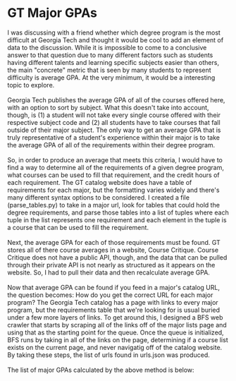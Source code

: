 # GT Major GPAs
I was discussing with a friend whether which degree program is the most difficult at Georgia Tech and thought it would be cool to add an element of data to the discussion. While it is impossible to come to a conclusive answer to that question due to many different factors such as students having different talents and learning specific subjects easier than others, the main "concrete" metric that is seen by many students to represent difficulty is average GPA. At the very minimum, it would be a interesting topic to explore.<br/><br/>
Georgia Tech publishes the average GPA of all of the courses offered here, with an option to sort by subject. What this doesn't take into account, though, is (1) a student will not take every single course offered with their respective subject code and (2) all students have to take courses that fall outside of their major subject. The only way to get an average GPA that is truly representative of a student's experience within their major is to take the average GPA of all of the requirements within their degree program.<br/><br/>
So, in order to produce an average that meets this criteria, I would have to find a way to determine all of the requirements of a given degree program, what courses can be used to fill that requirement, and the credit hours of each requirement. The GT catalog website does have a table of requirements for each major, but the formatting varies widely and there's many different syntax options to be considered. I created a file (parse_tables.py) to take in a major url, look for tables that could hold the degree requirements, and parse those tables into a list of tuples where each tuple in the list represents one requirement and each element in the tuple is a course that can be used to fill the requirement.<br/><br/>
Next, the average GPA for each of those requirements must be found. GT stores all of there course averages in a website, Course Critique. Course Critique does not have a public API, though, and the data that can be pulled through their private API is not nearly as structured as it appears on the website. So, I had to pull their data and then recalculate average GPA. <br/><br/>
Now that average GPA can be found if you feed in a major's catalog URL, the question becomes: How do you get the correct URL for each major program? The Georgia Tech catalog has a page with links to every major program, but the requirements table that we're looking for is usual buried under a few more layers of links. To get around this, I designed a BFS web crawler that starts by scraping all of the links off of the major lists page and using that as the starting point for the queue. Once the queue is initialized, BFS runs by taking in all of the links on the page, determining if a course list exists on the current page, and never navigatig off of the catalog website. By taking these steps, the list of urls found in urls.json was produced.<br/><br/>
The list of major GPAs calculated by the above method is below: 
